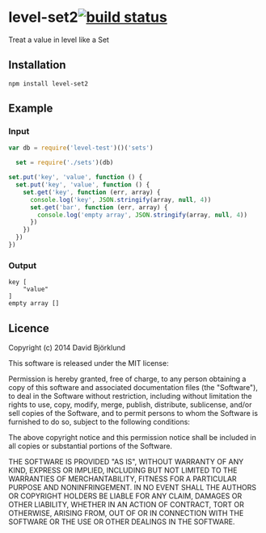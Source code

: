 # level-set2[![build status](https://secure.travis-ci.org/kesla/level-set2.png)](http://travis-ci.org/kesla/level-set2)

Treat a value in level like a Set

## Installation

```
npm install level-set2
```

## Example

### Input

```javascript
var db = require('level-test')()('sets')

  set = require('./sets')(db)

set.put('key', 'value', function () {
  set.put('key', 'value', function () {
    set.get('key', function (err, array) {
      console.log('key', JSON.stringify(array, null, 4))
      set.get('bar', function (err, array) {
        console.log('empty array', JSON.stringify(array, null, 4))
      })
    })
  })
})
```

### Output

```
key [
    "value"
]
empty array []
```

## Licence

Copyright (c) 2014 David Björklund

This software is released under the MIT license:

Permission is hereby granted, free of charge, to any person obtaining a copy
of this software and associated documentation files (the "Software"), to deal
in the Software without restriction, including without limitation the rights
to use, copy, modify, merge, publish, distribute, sublicense, and/or sell
copies of the Software, and to permit persons to whom the Software is
furnished to do so, subject to the following conditions:

The above copyright notice and this permission notice shall be included in
all copies or substantial portions of the Software.

THE SOFTWARE IS PROVIDED "AS IS", WITHOUT WARRANTY OF ANY KIND, EXPRESS OR
IMPLIED, INCLUDING BUT NOT LIMITED TO THE WARRANTIES OF MERCHANTABILITY,
FITNESS FOR A PARTICULAR PURPOSE AND NONINFRINGEMENT. IN NO EVENT SHALL THE
AUTHORS OR COPYRIGHT HOLDERS BE LIABLE FOR ANY CLAIM, DAMAGES OR OTHER
LIABILITY, WHETHER IN AN ACTION OF CONTRACT, TORT OR OTHERWISE, ARISING FROM,
OUT OF OR IN CONNECTION WITH THE SOFTWARE OR THE USE OR OTHER DEALINGS IN
THE SOFTWARE.

